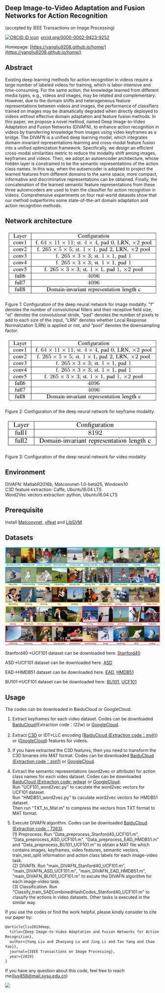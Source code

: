 ## Deep Image-to-Video Adaptation and Fusion Networks for Action Recognition  
(accepted by IEEE Transactions on Image Processing)  

<a href="https://orcid.org/0000-0002-9423-9252" target="orcid.widget" rel="noopener noreferrer" style="vertical-align:top;"><img src="https://orcid.org/sites/default/files/images/orcid_16x16.png" style="width:1em;margin-right:.5em;" alt="ORCID iD icon">orcid.org/0000-0002-9423-9252</a>

Homepage: [https://yangliu9208.github.io/home/](https://yangliu9208.github.io/home/)

## Abstract
Existing deep learning methods for action recognition in videos require a large number of labeled videos for training, which is labor-intensive and time-consuming. For the same action, the knowledge learned from different media types, e.g., videos and images, may be related and complementary. However, due to the domain shifts and heterogeneous feature representations between videos and images, the performance of classifiers trained on images may be dramatically degraded when directly deployed to videos without effective domain adaptation and feature fusion methods. In this paper, we propose a novel method, named Deep Image-to-Video Adaptation and Fusion Networks (DIVAFN), to enhance action recognition in videos by transferring knowledge from images using video keyframes as a bridge. The DIVAFN is a unified deep learning model, which integrates domain-invariant representations learning and cross-modal feature fusion into a unified optimization framework. Specifically, we design an efficient cross-modal similarities metric to reduce the modality shift among images, keyframes and videos. Then, we adopt an autoencoder architecture, whose hidden layer is constrained to be the semantic representations of the action class names. In this way, when the autoencoder is adopted to project the learned features from different domains to the same space, more compact, informative and discriminative representations can be obtained. Finally, the concatenation of the learned semantic feature representations from these three autoencoders are used to train the classifier for action recognition in videos. Comprehensive experiments on four real-world datasets show that our method outperforms some state-of-the-art domain adaptation and action recognition methods.

## Network architecture
![Image](Network_image.png)

Figure 1: Configuration of the deep neural network for image modality. "f" denotes the number of convolutional filters and
their receptive field size, "st" denotes the convolutional stride, "pad" denotes the number of pixels to add to each size of the
input, "LRN" denotes whether Local Response Normalization (LRN) is applied or not, and “pool” denotes the downsampling factor.

![Image](Network_image.png)

Figure 2: Configuration of the deep neural network for keyframe modality. 


![Image](Network_video.png)

Figure 3: Configuration of the deep neural network for video modality

## Environment

DIVAFN: MatlabR2016b, Matconvnet-1.0-beta25, Windows10   
C3D feature extraction: Caffe, Ubuntu16.04 LTS   
Word2Vec vectors extraction: python, Ubuntu16.04 LTS   

## Prerequisite
Install [Matconvnet](http://www.vlfeat.org/matconvnet/), [vlfeat](http://www.vlfeat.org/) and [LibSVM](https://www.csie.ntu.edu.tw/~cjlin/libsvm/).   

## Datasets

![Image](Datasets.png)

Stanford40->UCF101 dataset can be downloaded here. [Stanford40](https://drive.google.com/open?id=1f8XJ-GSIrB1fJFZJzgECYA6w9-OJWiJr)

ASD->UCF101 dataset can be downloaded here. [ASD](https://drive.google.com/open?id=1xor9cfZ-ny-OfBbTnKRR_6oQyebKkD-g)

EAD->HMDB51 dataset can be downloaded here. [EAD](https://drive.google.com/open?id=11GghjBp1jgFKDwvudZGLzPbSuCP4DJfs), [HMDB51](http://serre-lab.clps.brown.edu/resource/hmdb-a-large-human-motion-database/)

BU101->UCF101 dataset can be downloaded here.   [BU101](http://cs-people.bu.edu/sbargal/BU-action/), [UCF101](http://crcv.ucf.edu/data/UCF101.php)


## Usage
The codes can be downloaded in BaiduCloud or GoogleCloud.  

1. Extract keyframes for each video dataset. Codes can be downloaded [BaiduCloud](https://pan.baidu.com/s/1pPpZZgzMxDoUIYSxyehIOA)(Extraction code：l22w) or [GoogleCloud](https://drive.google.com/open?id=1STpJ3uxoHmIQ1Jf0B9yaGHzMifYiaAwJ).

2. Extract [C3D](https://github.com/facebookarchive/C3D) or IDT+LLC encoding ([BaiduCloud (Extraction code：mylt)](https://pan.baidu.com/s/1-PBqW1NNvySK4AWNO8vUxw)) or ([GoogleCloud](https://drive.google.com/open?id=1YJaQS0InuiysLfXqOZtQVY6hQgQRLIpx)) features for videos.   

3. If you have extracted the C3D features, then you need to transform the C3D binaries into MAT format. Codes can be downloaded [BaiduCloud (Extraction code：zon1)](https://pan.baidu.com/s/13pD58obHA_YyCpzyuMNbMQ) or [GoogleCloud](https://drive.google.com/open?id=1I7orbMn6KVZGWbErttxnbhw1bvkPh1Af).  

4. Extract the semantic representations (word2vec or attribute) for action class names for each video dataset. Codes can be  downloaded [BaiduCloud (Extraction code: wdwa)](https://pan.baidu.com/s/10gOHn0Z7RAqHZLzJhbK_pg) or [GoogleCloud](https://drive.google.com/open?id=1gxaxkwayhABWs3v6hF_87nFOXkRg_mSw).   
  Run "UCF101_word2vec.py" to caculate the word2vec vectors for UCF101 dataset.   
  Run "HMDB51_word2vec.py" to caculate word2vec vectors for HMDB51 dataset.   
  Then run "TXT_to_Mat.m" to compress the vectors from TXT format to MAT format.   

5. Execute DIVAFN algorithm. Codes can be downloaded [BaiduCloud (Extraction code：7263)](https://pan.baidu.com/s/1CRZ1NKv9RmRwAOOUIR7qCw).   
   (1) Preprocess. Run "Data_preprocess_Stanford40_UCF101.m", "Data_preprocess_ASD_UCF101.m", "Data_preprocess_EAD_HMDB51.m" and "Data_preprocess_BU101_UCF101.m" to obtain a MAT file which contains images, keyframes, video features, semantic vectors,  train_test_split information and action class labels for each image-video task.    
   (2) DIVAFN. Run "main_DIVAFN_Stanford40_UCF101.m", "main_DIVAFN_ASD_UCF101.m", "main_DIVAFN_EAD_HMDB51.m", "main_DIVAFN_BU101_UCF101.m" to excute the DIVAFN algorithm for each image-video task.    
   (3) Classification. Run "Classify_train_SAECombinedHashCodes_Stanford40_UCF101.m" to classify the actions in video datasets. Other tasks is executed in the similar way.    
   
If you use the codes or find the work helpful, please kindly consider to cite our paper by:
```
@article{liu2019deep,
  title={Deep Image-to-Video Adaptation and Fusion Networks for Action Recognition},
  author={Yang Liu and Zhaoyang Lu and Jing Li and Tao Yang and Chao Yao}},
  journal={IEEE Transactions on Image Processing},
  year={2019}
}
``` 

If you have any question about this code, feel free to reach me(liuy856@mail.sysu.edu.cn)  

<a href='https://clustrmaps.com/site/1b049'  title='Visit tracker'><img src='//clustrmaps.com/map_v2.png?cl=ffffff&w=a&t=m&d=GnHm4-dMEE6iXqoDt0fhb1JfsnTDg8p0HALKu6yPxDc&co=2d78ad&ct=ffffff'/></a>
